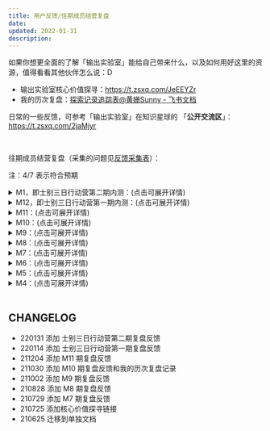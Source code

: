 ```yaml
---
title: 用户反馈/往期成员结营复盘
date: 
updated: 2022-01-31
description: 
---
```


如果你想更全面的了解「输出实验室」能给自己带来什么，以及如何用好这里的资源，值得看看其他伙伴怎么说：D

- 输出实验室核心价值探寻：https://t.zsxq.com/JeEEYZr
- 我的历次复盘：[探索记录追踪表@黄姗Sunny - 飞书文档](https://sunnylife.feishu.cn/wiki/wikcnEy7dsfx0hrcc7RJ123xceg?sheet=FFqkNm)

日常的一些反馈，可参考「输出实验室」在知识星球的 「**公开交流区**」： https://t.zsxq.com/2jaMjyr

<br>

往期成员结营复盘（采集的问题见[反馈采集表](http://ishanshan.mikecrm.com/iasZfLT)）：

注：4/7 表示符合预期

<details>
<summary> M1，即士别三日行动营第二期内测：(点击可展开详情)</summary>

![fb_ft_m1_2022_1.png](https://cdn.sunnyhuang.net/share/fb_ft_m1_2022_1.png/webp)
![fb_ft_m1_2022_2.png](https://cdn.sunnyhuang.net/share/fb_ft_m1_2022_2.png/webp)

</details>

<details>
<summary> M12，即士别三日行动营第一期内测：(点击可展开详情)</summary>

![fb_ft_m12_2021_1.png](https://cdn.sunnyhuang.net/share/fb_ft_m12_2021_1.png/webp)
![fb_ft_m12_2021_2.png](https://cdn.sunnyhuang.net/share/fb_ft_m12_2021_2.png/webp)

</details>

<details>
<summary> M11：(点击可展开详情)</summary>

![fb_fom11-1.jpeg](https://cdn.sunnyhuang.net/share/fb_fom11-1.jpeg/webp)
![fb_fom11-2.jpeg](https://cdn.sunnyhuang.net/share/fb_fom11-2.jpeg/webp)

</details>


<details>
<summary> M10：(点击可展开详情)</summary>

![fb_fom10-1.png](https://cdn.sunnyhuang.net/share/fb_fom10-1.png/webp)
![fb_fom10-2.png](https://cdn.sunnyhuang.net/share/fb_fom10-2.png/webp)
![fb_fom10-3.png](https://cdn.sunnyhuang.net/share/fb_fom10-3.png/webp)
![fb_fom10-4.png](https://cdn.sunnyhuang.net/share/fb_fom10-4.png/webp)

</details>




<details>
<summary> M9：(点击可展开详情)</summary>

![fb_fom9-1.png](https://cdn.sunnyhuang.net/share/fb_fom9-1.png/webp)
![fb_fom9-2.png](https://cdn.sunnyhuang.net/share/fb_fom9-2.png/webp)
![fb_fom9-3.png](https://cdn.sunnyhuang.net/share/fb_fom9-3.png/webp)

</details>

<details>
<summary>M8：(点击可展开详情)</summary>

![fb_fom8-1.png](https://cdn.sunnyhuang.net/share/fb_fom8-1.png)
![fb_fom8-2.jpeg](https://cdn.sunnyhuang.net/share/fb_fom8-2.jpeg)
![fb_fom8-3.png](https://cdn.sunnyhuang.net/share/fb_fom8-3.png)

</details>


<details>
<summary>M7：(点击可展开详情)</summary>

![fb_fom7-5.png](https://cdn.sunnyhuang.net/share/fb_fom7-5.png)
![fb_fom7-2.png](https://cdn.sunnyhuang.net/share/fb_fom7-2.png)
![fb_fom7-4.png](https://cdn.sunnyhuang.net/share/fb_fom7-4.png)

</details>




<details>
<summary>M6：(点击可展开详情)</summary>

![fb_fom6-1.png](https://cdn.sunnyhuang.net/share/fb_fom6-1.png)

![fb_fom6-2.png](https://cdn.sunnyhuang.net/share/fb_fom6-2.png)

</details>

<details>
<summary>M5：(点击可展开详情)</summary>

 ![part1](https://cdn.sunnyhuang.net/share/fb_fom5-1.png)

 ![part2](https://cdn.sunnyhuang.net/share/fb_fom5-2.png)
</details>

<details>
<summary>M4：(点击可展开详情)</summary>

 ![part1](https://cdn.sunnyhuang.net/share/fb_fom4.jpg)


</details>


<br>



## CHANGELOG

- 220131 添加 士别三日行动营第二期复盘反馈
- 220114 添加 士别三日行动营第一期复盘反馈
- 211204 添加 M11 期复盘反馈
- 211030 添加 M10 期复盘反馈和我的历次复盘记录
- 211002 添加 M9 期复盘反馈
- 210828 添加 M8 期复盘反馈
- 210729 添加 M7 期复盘反馈
- 210725 添加核心价值探寻链接
- 210625 迁移到单独文档

